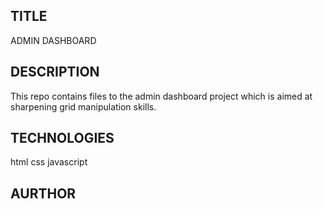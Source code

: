 ## TITLE
ADMIN DASHBOARD

## DESCRIPTION
This repo contains files to the admin dashboard project which is aimed at sharpening grid manipulation skills.

## TECHNOLOGIES
html
css
javascript

## AURTHOR